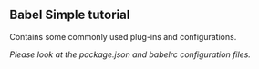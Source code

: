 ## Babel Simple tutorial


Contains some commonly used plug-ins and configurations.

*Please look at the package.json and babelrc configuration files.*
